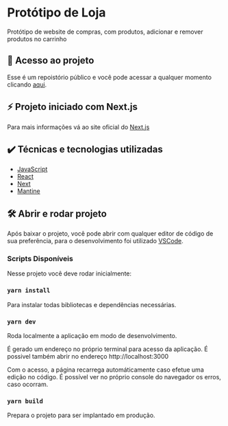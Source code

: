 # Protótipo de Loja

Protótipo de website de compras, com produtos, adicionar e remover produtos no carrinho

## 📁 Acesso ao projeto

Esse é um repoistório público e você pode acessar a qualquer momento clicando <a href="https://github.com/caiogianelli/market-project">aqui</a>.

## ⚡ Projeto iniciado com Next.js

Para mais informações vá ao site oficial do [Next.js](https://nextjs.org/)

## ✔️ Técnicas e tecnologias utilizadas

- [JavaScript](https://262.ecma-international.org/5.1/)
- [React](https://pt-br.reactjs.org)
- [Next](https://nextjs.org/)
- [Mantine](https://mantine.dev/)

## 🛠️ Abrir e rodar projeto

Após baixar o projeto, você pode abrir com qualquer editor de código de sua preferência, para o desenvolvimento foi utilizado <a href="https://code.visualstudio.com">VSCode</a>.

### Scripts Disponíveis

Nesse projeto você deve rodar inicialmente:

### `yarn install`

Para instalar todas bibliotecas e dependências necessárias.

### `yarn dev`

Roda localmente a aplicação em modo de desenvolvimento.

É gerado um endereço no próprio terminal para acesso da aplicação.
É possivel também abrir no endereço http://localhost:3000

Com o acesso, a página recarrega automáticamente caso efetue uma edição no código.
É possível ver no próprio console do navegador os erros, caso ocorram.

### `yarn build`

Prepara o projeto para ser implantado em produção.
